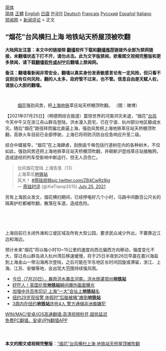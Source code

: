 <!-- 面包屑导航 --> <div class="breadcrumb"><!-- GTranslate: https://gtranslate.io/ -->  <div class="switcher notranslate">  <div class="selected">  <a href="#" onclick="return false;"> 简体</a>  </div>  <div class="option">  <a href="https://www.bannedbook.org" onclick="doGTranslate('zh-CN|zh-CN');jQuery('div.switcher div.selected a').html(jQuery(this).html());return false;" title="简体中文" class="nturl selected"> 简体</a>  <a href="https://www.bannedbook.org/zh-tw/" onclick="doGTranslate('zh-CN|zh-TW');jQuery('div.switcher div.selected a').html(jQuery(this).html());return false;" title="繁體中文" class="nturl"> 正體</a>  <a href="https://www.bannedbook.org/en/" onclick="doGTranslate('zh-CN|en');jQuery('div.switcher div.selected a').html(jQuery(this).html());return false;" title="English" class="nturl"> English</a>  <a href="https://www.bannedbook.org/ja/" onclick="doGTranslate('zh-CN|ja');jQuery('div.switcher div.selected a').html(jQuery(this).html());return false;" title="日本語" class="nturl"> 日語</a>  <a href="https://www.bannedbook.org/ko/" onclick="doGTranslate('zh-CN|ko');jQuery('div.switcher div.selected a').html(jQuery(this).html());return false;" title="한국어" class="nturl"> 한국어</a>  <a href="https://www.bannedbook.org/de/" onclick="doGTranslate('zh-CN|de');jQuery('div.switcher div.selected a').html(jQuery(this).html());return false;" title="Deutsch" class="nturl"> Deutsch</a>  <a href="https://www.bannedbook.org/fr/" onclick="doGTranslate('zh-CN|fr');jQuery('div.switcher div.selected a').html(jQuery(this).html());return false;" title="Français" class="nturl"> Français</a>  <a href="https://www.bannedbook.org/ru/" onclick="doGTranslate('zh-CN|ru');jQuery('div.switcher div.selected a').html(jQuery(this).html());return false;" title="Русский" class="nturl"> Русский</a>  <a href="https://www.bannedbook.org/es/" onclick="doGTranslate('zh-CN|es');jQuery('div.switcher div.selected a').html(jQuery(this).html());return false;" title="Español" class="nturl"> Español</a>  <a href="https://www.bannedbook.org/it/" onclick="doGTranslate('zh-CN|it');jQuery('div.switcher div.selected a').html(jQuery(this).html());return false;" title="Italiano" class="nturl"> Italiano</a>  </div>  </div>      <div class='breadcrumb-sub'><!-- Breadcrumb NavXT 6.3.0 --> <a href="https://www.bannedbook.org/" class="home">禁闻网</a> &gt; <a href="https://www.bannedbook.org/bnews/comments/" class="category">新闻评论</a> &gt; 正文</div></div><h2>“烟花”台风横扫上海 地铁站天桥屋顶被吹翻</h2> <p class="notice"><b>大陆网友注意：本文中的链接除 <a href="https://github.com/bannedbook/fanqiang" >翻墙</a>软件下载和<a href="https://github.com/killgcd/justmysocks/blob/master/README.md">翻墙推荐</a>链接外全部为禁网链接，未翻墙状态下打不开，请勿点击。此为文字版禁闻，欲看图文视频完整版和更多禁闻，请下载<a href="https://github.com/bannedbook/fanqiang">翻墙软件或APP</a>后翻墙上禁闻网。</p><p>备注：翻墙看新闻非常安全，翻墙以真实身份发表敏感言论有一定风险，但只看不说则没有任何风险，翻的人太多，政府管不过来，也不管。信息自由是天赋人权，请放心大胆的翻墙。</b></p>  <div class="entry"> <br /> <figure><a href="https://i1.wp.com/upload-images-bucket-v64rleca837do.s3.eu-west-1.amazonaws.com/wp-content/uploads/2021/07/25205453/phppwyEmp.jpeg?fit=800%2C600&#038;ssl=1" data-caption="烟花强劲风势，把上海地铁莘庄站天桥棚顶吹翻。 （图：微博）"></a><figcaption class="wp-caption-text"><a href="https://www.bannedbook.org/bnews/tag/%E7%83%9F%E8%8A%B1/" class="st_tag internal_tag" rel="tag" title="标签 烟花 下的日志">烟花</a>强劲风势，把<a href="https://www.bannedbook.org/bnews/tag/%e4%b8%8a%e6%b5%b7/" class="st_tag internal_tag" rel="tag" title="标签 上海 下的日志">上海</a><a href="https://www.bannedbook.org/bnews/tag/%e5%9c%b0%e9%93%81/" class="st_tag internal_tag" rel="tag" title="标签 地铁 下的日志">地铁</a>莘庄站天桥棚顶吹翻。 （图：微博）</figcaption></figure> <p>【2021年07月25日】（明德网综合报道）震惊世界的河南洪灾未退，“烟花”<a href="https://www.bannedbook.org/bnews/tag/%e5%8f%b0%e9%a3%8e/" class="st_tag internal_tag" rel="tag" title="标签 台风 下的日志">台风</a>今天中午又在浙江舟山群岛登陆，洪水漫入民宅，已在宁波、杭州部分地区酿成水灾。随后“烟花”路径转而偏北直逼上海，强劲风势把上海地铁莘庄站天桥棚顶吹翻，高铁火车目前已全部停驶。上海已将将防汛防台应急响应升至二级。</p> <p>综合中媒报导，“烟花”在上海肆虐，刮倒逾千株包括行道树在内的各种树木，不仅如此，强劲风势还把上海地铁莘庄站天桥棚顶吹翻，并砸断沪昆线莘庄站接触网，造成途经的列车受影响中断运行，但无人员伤亡。</p>  <blockquote class="twitter-tweet" data-width="550" data-dnt="true"> 台风烟花登陆 上海告急（13）<br/> 上海莘庄<a href="https://www.bannedbook.org/bnews/tag/%E5%9C%B0%E9%93%81%E7%AB%99/" class="st_tag internal_tag" rel="tag" title="标签 地铁站 下的日志">地铁站</a><br />风大！ <a href="https://twitter.com/hashtag/%E7%87%95%E9%93%AD%E8%A7%86%E9%A2%91?src=hash&amp;ref_src=twsrc%5Etfw">#燕铭视频</a><a href="https://t.co/ZB4CwRz9ig">pic.twitter.com/ZB4CwRz9ig</a><br/> &mdash; <a href="https://www.bannedbook.org/bnews/tag/%e7%87%95%e9%93%ad%e6%97%b6%e8%af%84/" class="st_tag internal_tag" rel="tag" title="标签 燕铭时评 下的日志">燕铭时评</a> (@XieTianqi2015) <a href="https://twitter.com/XieTianqi2015/status/1419389755909881858?ref_src=twsrc%5Etfw">July 25, 2021</a><br/> </blockquote> <p>另有上海民众发文，烟花横扫期间，已经停电好几个小时，马路中间数百公尺长的隔离护栏都被吹翻，散落在车道，造成危险。</p> <p>&nbsp;</p>  <p>&nbsp;</p> <p>上海目前已关闭外滩和江堤区域及所有大型公园，要求民众减少外出，不要靠近江边和海边。</p>  <p>预计未来“烟花”将以每小时10~15公里的速度向西北偏西方向移动，强度变化不大，穿过舟山群岛进入杭州湾后移速缓慢，将于25日半夜到26日早晨在嘉兴海盐到上海金山一带沿海再次登陆，之后可能在华东地区长时间回旋或滞留，浙江、上海、江苏、安徽等地，会出现大范围持续强风雨。</p> <ul class='op-related-articles' title='相关阅读'> <li><a href='https://www.bannedbook.org/bnews/bannedvideo/20210720/1590734.html' target='_blank'>今日（7月20日），暴雨洪水袭击河南，洪水倒灌郑州<b>地铁站</b></a></li> <li><a href='https://www.bannedbook.org/bnews/comments/20210629/1576970.html' target='_blank'>好吓人！英国伦敦<b>地铁站</b>瞬间爆炸画面曝光</a></li> <li><a href='https://www.bannedbook.org/bnews/headline/20210624/1573669.html' target='_blank'>加强中共百年印记 上海“一大”会址上<b>地铁站</b>名</a></li> <li><a href='https://www.bannedbook.org/bnews/cnnews/20210617/1568374.html' target='_blank'>纽约29岁现役警 休假时“后脑被捅”瘫倒<b>地铁站</b></a></li> <li><a href='https://www.bannedbook.org/bnews/cnnews/20210602/1558227.html' target='_blank'>3周内在纽约<b>地铁站</b>连抢4人 警方通缉非洲裔嫌犯</a></li> </ul> <p class="texttj"> <a href="https://github.com/bannedbook/fanqiang/wiki/V2ray%E6%9C%BA%E5%9C%BA" target="_blank">WIN/MAC/安卓/iOS高速翻墙:高清视频秒开,超低延迟</a><br/> <a href="https://github.com/bannedbook/fanqiang/wiki/%E7%A6%81%E9%97%BB%E7%BD%91%E5%AE%89%E5%8D%93%E7%BF%BB%E5%A2%99%E6%96%B0%E9%97%BBAPP" target="_blank">免费PC翻墙、安卓VPN翻墙APP</a></p> <p>&nbsp;</p><a name='sharetosocial'></a>  <div style="margin-bottom:5px;padding-bottom:5px;clear:both"> <div id="archive-pix-1" class="banner-ads"> <!-- AuctionX Display platform tag START --> <div id="26318x728x90x621x_ADSLOT2" clicktrack="%%CLICK_URL_ESC%%"></div> <!-- AuctionX Display platform tag END --> </div> <div id="archive-pix-2" class="banner-ads"> <!-- AuctionX Display platform tag START --> <div id="26315x300x250x621x_ADSLOT2" clicktrack="%%CLICK_URL_ESC%%"></div> <!-- AuctionX Display platform tag END --> </div> </div>  <div id="archive-pix-1" class="banner-ads"> <!-- AuctionX Display platform tag START --> <div id="26318x728x90x621x_ADSLOT3" clicktrack="%%CLICK_URL_ESC%%"></div> <!-- AuctionX Display platform tag END --> </div> <div><b>本文的图文或视频完整版</b>：<a href='https://www.bannedbook.org/bnews/comments/20210726/1594193.html'>“烟花”台风横扫上海 地铁站天桥屋顶被吹翻</a></div>  </div><!--END ENTRY--> 